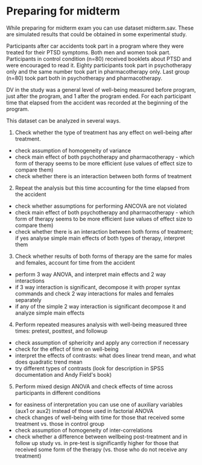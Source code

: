 # Preparing for midterm

While preparing for midterm exam you can use dataset midterm.sav. These are simulated results that could be obtained in some experimental study.

Participants after car accidents took part in a program where they were treated for their PTSD symptoms. Both men and women took part.
Participants in control condition (n=80) received booklets about PTSD and were encouraged to read it.
Eighty participants took part in psychotherapy only and the same number took part in pharmacotherapy only.
Last group (n=80) took part both in psychotherapy and pharmacotherapy.

DV in the study was a general level of well-being measured before program, just after the program, and 1 after the program ended.
For each participant time that elapsed from the accident was recorded at the beginning of the program.

This dataset can be analyzed in several ways.
1. Check whether the type of treatment has any effect on well-being after treatment.
  * check assumption of homogeneity of variance
  * check main effect of both psychotherapy and pharmacotherapy - which form of therapy seems to be more efficient (use values of effect size to compare them)
  * check whether there is an interaction between both forms of treatment
2. Repeat the analysis but this time accounting for the time elapsed from the accident
  * check whether assumptions for performing ANCOVA are not violated
  * check main effect of both psychotherapy and pharmacotherapy - which form of therapy seems to be more efficient (use values of effect size to compare them)
  * check whether there is an interaction between both forms of treatment; if yes analyse simple main effects of both types of therapy, interpret them
3. Check whether results of both forms of therapy are the same for males and females, account for time from the accident
  * perform 3 way ANOVA, and interpret main effects and 2 way interactions
  * if 3 way interaction is significant, decompose it with proper syntax commands and check 2 way interactions for males and females separately
  * if any of the simple 2 way interaction is significant decompose it and analyze simple main effects
4. Perform repeated measures analysis with well-being measured three times: pretest, posttest, and followup
  * check assumption of sphericity and apply any correction if necessary
  * check for the effect of time on well-being
  * interpret the effects of contrasts: what does linear trend mean, and what does quadratic trend mean
  * try different types of contrasts (look for description in SPSS documentation and Andy Field's book)
5. Perform mixed design ANOVA and check effects of time across participants in different conditions
  * for easiness of interpretation you can use one of auxiliary variables (aux1 or aux2) instead of those used in factorial ANOVA
  * check changes of well-being with time for those that received some treatment vs. those in control group
  * check assumption of homogeneity of inter-correlations
  * check whether a difference between wellbeing post-treatment and in follow up study vs. in pre-test is significantly higher for those that received some form of the therapy (vs. those who do not receive any treatment)
